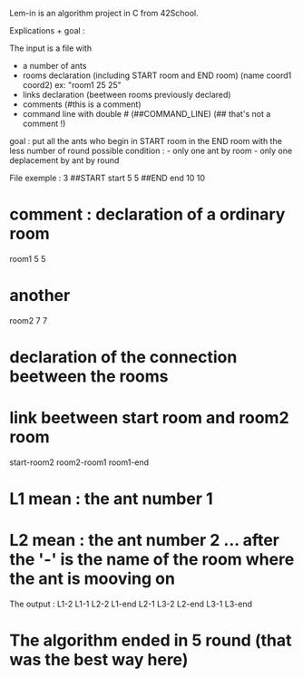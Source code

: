 Lem-in is an algorithm project in C from 42School.

Explications + goal : 

The input is a file with 
- a number of ants
- rooms declaration (including START room and END room) (name coord1 coord2) ex: "room1 25 25"
- links declaration (beetween rooms previously declared)
- comments (#this is a comment)
- command line with double # (##COMMAND_LINE) (## that's not a comment !)

goal : put all the ants who begin in START room in the END room with the less number of round possible
condition : - only one ant by room
            - only one deplacement by ant by round

File exemple : 
3
##START
start 5 5
##END
end 10 10
# comment : declaration of a ordinary room
room1 5 5
# another
room2 7 7
# declaration of the connection beetween the rooms
# link beetween start room and room2 room
start-room2
room2-room1
room1-end

# L1 mean : the ant number 1 
# L2 mean : the ant number 2 ... after the '-' is the name of the room where the ant is mooving on

The output :
L1-2
L1-1 L2-2
L1-end L2-1 L3-2
L2-end L3-1
L3-end

# The algorithm ended in 5 round (that was the best way here)
